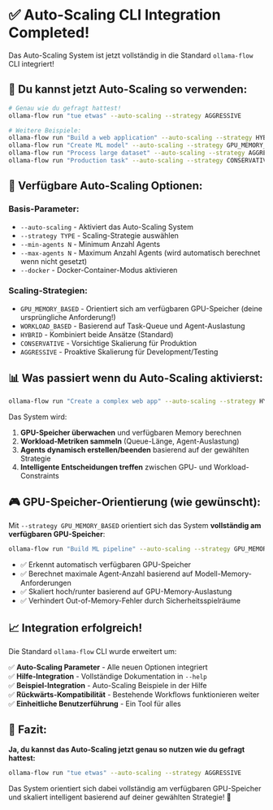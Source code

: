 # ✅ Auto-Scaling CLI Integration Completed!

Das Auto-Scaling System ist jetzt vollständig in die Standard `ollama-flow` CLI integriert!

## 🎯 Du kannst jetzt Auto-Scaling so verwenden:

```bash
# Genau wie du gefragt hattest!
ollama-flow run "tue etwas" --auto-scaling --strategy AGGRESSIVE

# Weitere Beispiele:
ollama-flow run "Build a web application" --auto-scaling --strategy HYBRID
ollama-flow run "Create ML model" --auto-scaling --strategy GPU_MEMORY_BASED  
ollama-flow run "Process large dataset" --auto-scaling --strategy AGGRESSIVE --min-agents 2
ollama-flow run "Production task" --auto-scaling --strategy CONSERVATIVE --docker
```

## 🚀 Verfügbare Auto-Scaling Optionen:

### Basis-Parameter:
- `--auto-scaling` - Aktiviert das Auto-Scaling System
- `--strategy TYPE` - Scaling-Strategie auswählen
- `--min-agents N` - Minimum Anzahl Agents
- `--max-agents N` - Maximum Anzahl Agents (wird automatisch berechnet wenn nicht gesetzt)
- `--docker` - Docker-Container-Modus aktivieren

### Scaling-Strategien:
- `GPU_MEMORY_BASED` - Orientiert sich am verfügbaren GPU-Speicher (deine ursprüngliche Anforderung!)
- `WORKLOAD_BASED` - Basierend auf Task-Queue und Agent-Auslastung
- `HYBRID` - Kombiniert beide Ansätze (Standard)
- `CONSERVATIVE` - Vorsichtige Skalierung für Produktion
- `AGGRESSIVE` - Proaktive Skalierung für Development/Testing

## 📊 Was passiert wenn du Auto-Scaling aktivierst:

```bash
ollama-flow run "Create a complex web app" --auto-scaling --strategy HYBRID
```

Das System wird:
1. **GPU-Speicher überwachen** und verfügbaren Memory berechnen
2. **Workload-Metriken sammeln** (Queue-Länge, Agent-Auslastung)
3. **Agents dynamisch erstellen/beenden** basierend auf der gewählten Strategie
4. **Intelligente Entscheidungen treffen** zwischen GPU- und Workload-Constraints

## 🎮 GPU-Speicher-Orientierung (wie gewünscht):

Mit `--strategy GPU_MEMORY_BASED` orientiert sich das System **vollständig am verfügbaren GPU-Speicher**:

```bash
ollama-flow run "Build ML pipeline" --auto-scaling --strategy GPU_MEMORY_BASED
```

- ✅ Erkennt automatisch verfügbaren GPU-Speicher
- ✅ Berechnet maximale Agent-Anzahl basierend auf Modell-Memory-Anforderungen
- ✅ Skaliert hoch/runter basierend auf GPU-Memory-Auslastung
- ✅ Verhindert Out-of-Memory-Fehler durch Sicherheitsspielräume

## 📈 Integration erfolgreich!

Die Standard `ollama-flow` CLI wurde erweitert um:

✅ **Auto-Scaling Parameter** - Alle neuen Optionen integriert  
✅ **Hilfe-Integration** - Vollständige Dokumentation in `--help`  
✅ **Beispiel-Integration** - Auto-Scaling Beispiele in der Hilfe  
✅ **Rückwärts-Kompatibilität** - Bestehende Workflows funktionieren weiter  
✅ **Einheitliche Benutzerführung** - Ein Tool für alles  

## 🎯 Fazit:

**Ja, du kannst das Auto-Scaling jetzt genau so nutzen wie du gefragt hattest:**

```bash
ollama-flow run "tue etwas" --auto-scaling --strategy AGGRESSIVE
```

Das System orientiert sich dabei vollständig am verfügbaren GPU-Speicher und skaliert intelligent basierend auf deiner gewählten Strategie! 🚀